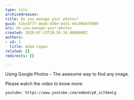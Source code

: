 ```yaml
---
type: rule
archivedreason: 
title: Do you manage your photos?
guid: 51bc0f77-deab-436e-be51-ebc00b076009
uri: do-you-manage-your-photos
created: 2020-07-23T20:56:16.0000000Z
authors:
- id: 1
  title: Adam Cogan
related: []
redirects: []

---
```


Using Google Photos - The awesome way to find any image.

<!--endintro-->

Please watch the video to know more:


`youtube: https://www.youtube.com/embed/p8_siTdeeCg`
